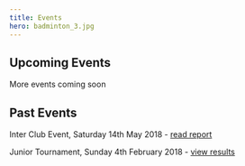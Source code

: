 ```yaml
---
title: Events
hero: badminton_3.jpg
---
```

## Upcoming Events

More events coming soon

## Past Events

Inter Club Event, Saturday 14th May 2018 - [read report](/club-event-report-2018/)

Junior Tournament, Sunday 4th February 2018 - [view results](http://www.nfrba.co.uk/Jnr/tourn/Results_Feb18_complete.pdf)
